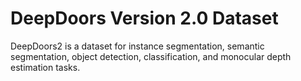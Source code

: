 # DeepDoors Version 2.0 Dataset

DeepDoors2 is a dataset for instance segmentation, semantic segmentation, object detection, classification, and monocular depth estimation tasks.